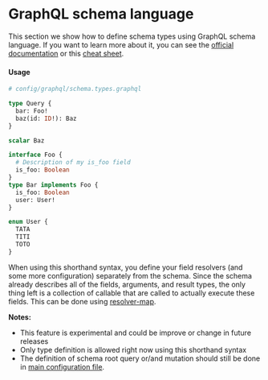 GraphQL schema language
=======================

This section we show how to define schema types using GraphQL schema language.
If you want to learn more about it, you can see
the [official documentation](http://graphql.org/learn/schema/)
or this [cheat sheet](https://github.com/sogko/graphql-shorthand-notation-cheat-sheet).

#### Usage

```graphql
# config/graphql/schema.types.graphql

type Query {
  bar: Foo!
  baz(id: ID!): Baz
}

scalar Baz

interface Foo {
  # Description of my is_foo field
  is_foo: Boolean
}
type Bar implements Foo {
  is_foo: Boolean
  user: User!
}

enum User {
  TATA
  TITI
  TOTO
}
```

When using this shorthand syntax, you define your field resolvers (and some more configuration) separately
from the schema. Since the schema already describes all of the fields, arguments, and result types, the only
thing left is a collection of callable that are called to actually execute these fields.
This can be done using [resolver-map](resolver-map.md).

**Notes:**
- This feature is experimental and could be improve or change in future releases
- Only type definition is allowed right now using this shorthand syntax
- The definition of schema root query or/and mutation should still be done in
[main configuration file](schema.md).
